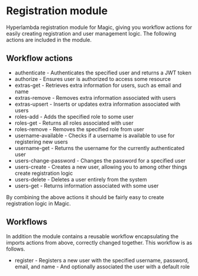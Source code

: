 
# Registration module

Hyperlambda registration module for Magic, giving you workflow actions for easily creating registration
and user management logic. The following actions are included in the module.

## Workflow actions

* authenticate - Authenticates the specified user and returns a JWT token
* authorize - Ensures user is authorized to access some resource
* extras-get - Retrieves extra information for users, such as email and name
* extras-remove - Removes extra information associated with users
* extras-upsert - Inserts or updates extra information associated with users
* roles-add - Adds the specified role to some user
* roles-get - Returns all roles associated with user
* roles-remove - Removes the specified role from user
* username-available - Checks if a username is available to use for registering new users
* username-get - Returns the username for the currently authenticated user
* users-change-password - Changes the password for a specified user
* users-create - Creates a new user, allowing you to among other things create registration logic
* users-delete - Deletes a user entirely from the system
* users-get - Returns information associated with some user

By combining the above actions it should be fairly easy to create registration logic in Magic.

## Workflows

In addition the module contains a reusable workflow encapsulating the imports actions from above, correctly
changed together. This workflow is as follows.

* register - Registers a new user with the specified username, password, email, and name - And optionally associated the user with a default role
